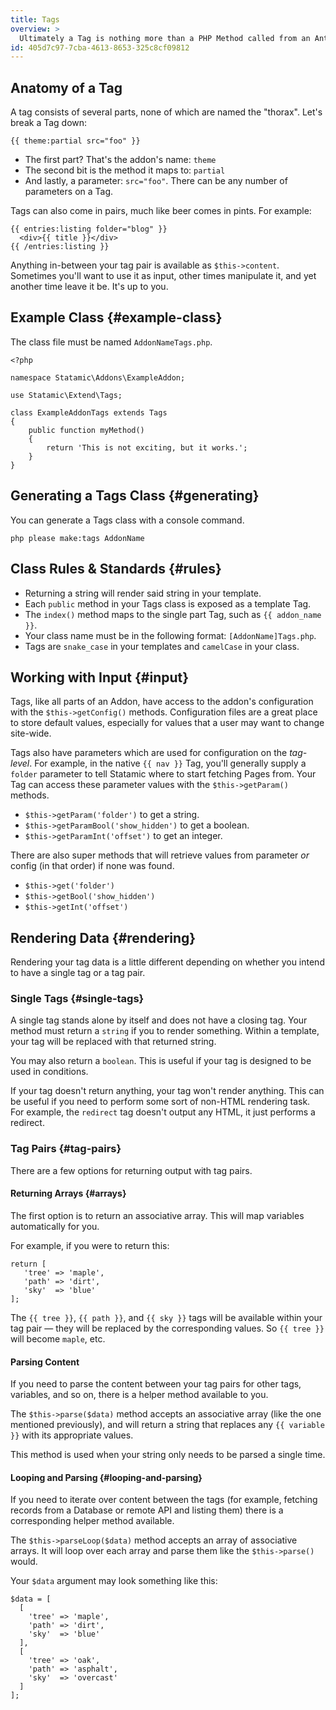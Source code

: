 ```yaml
---
title: Tags
overview: >
  Ultimately a Tag is nothing more than a PHP Method called from an Antlers template. This common pattern allows non-PHP developers to take advantage of dynamic features in their site easily without writing any code.
id: 405d7c97-7cba-4613-8653-325c8cf09812
---
```

## Anatomy of a Tag

A tag consists of several parts, none of which are named the "thorax". Let's break a Tag down:

```
{{ theme:partial src="foo" }}
```

* The first part? That's the addon's name: `theme`
* The second bit is the method it maps to: `partial`
* And lastly, a parameter: `src="foo"`. There can be any number of parameters on a Tag.

Tags can also come in pairs, much like beer comes in pints. For example:

```
{{ entries:listing folder="blog" }}
  <div>{{ title }}</div>
{{ /entries:listing }}
```

Anything in-between your tag pair is available as `$this->content`. Sometimes you'll want to use it as input, other times manipulate it, and yet another time leave it be. It's up to you.


## Example Class {#example-class}

The class file must be named `AddonNameTags.php`.

```{.language-php}
<?php

namespace Statamic\Addons\ExampleAddon;

use Statamic\Extend\Tags;

class ExampleAddonTags extends Tags
{
    public function myMethod()
    {
        return 'This is not exciting, but it works.';
    }
}
```

## Generating a Tags Class {#generating}

You can generate a Tags class with a console command.

``` {.language-console}
php please make:tags AddonName
```

## Class Rules & Standards {#rules}

- Returning a string will render said string in your template.
- Each `public` method in your Tags class is exposed as a template Tag.
- The `index()` method maps to the single part Tag, such as `{{ addon_name }}`.
- Your class name must be in the following format: `[AddonName]Tags.php`.
- Tags are `snake_case` in your templates and `camelCase` in your class.

## Working with Input {#input}

Tags, like all parts of an Addon, have access to the addon's configuration with the `$this->getConfig()` methods. Configuration files are a great place to store default values, especially for values that a user may want to change site-wide.

Tags also have parameters which are used for configuration on the _tag-level_. For example, in the native `{{ nav }}` Tag, you'll generally supply a `folder` parameter to tell Statamic where to start fetching Pages from. Your Tag can access these parameter values with the `$this->getParam()` methods.

- `$this->getParam('folder')` to get a string.
- `$this->getParamBool('show_hidden')` to get a boolean.
- `$this->getParamInt('offset')` to get an integer.

There are also super methods that will retrieve values from parameter _or_ config (in that order) if none was found.

- `$this->get('folder')`
- `$this->getBool('show_hidden')`
- `$this->getInt('offset')`


## Rendering Data {#rendering}

Rendering your tag data is a little different depending on whether you intend to have a single tag or a tag pair.

### Single Tags {#single-tags}

A single tag stands alone by itself and does not have a closing tag. Your method must return a `string` if you to render something. Within a template, your tag will be replaced with that returned string.

You may also return a `boolean`. This is useful if your tag is designed to be used in conditions.

If your tag doesn't return anything, your tag won't render anything. This can be useful if you need to perform some sort of non-HTML rendering task. For example, the `redirect` tag doesn't output any HTML, it just performs a redirect.

### Tag Pairs {#tag-pairs}

There are a few options for returning output with tag pairs.

#### Returning Arrays {#arrays}

The first option is to return an associative array. This will map variables automatically for you.

For example, if you were to return this:

``` .language-php
return [
   'tree' => 'maple',
   'path' => 'dirt',
   'sky'  => 'blue'
];
```

The `{{ tree }}`, `{{ path }}`, and `{{ sky }}` tags will be available within your tag pair — they will be replaced
by the corresponding values. So `{{ tree }}` will become `maple`, etc.

#### Parsing Content

If you need to parse the content between your tag pairs for other tags, variables, and so on, there is a helper method available to you.

The `$this->parse($data)` method accepts an associative array (like the one mentioned previously), and will return a string that replaces any `{{ variable }}` with its appropriate values.

This method is used when your string only needs to be parsed a single time. 

#### Looping and Parsing {#looping-and-parsing}

If you need to iterate over content between the tags (for example, fetching records from a Database or remote API and listing them) there is a corresponding helper method available.

The `$this->parseLoop($data)` method accepts an array of associative arrays. It will loop over each array and parse them like the `$this->parse()` would.

Your `$data` argument may look something like this:

``` .language-php
$data = [
  [
    'tree' => 'maple',
    'path' => 'dirt',
    'sky'  => 'blue'
  ],
  [
    'tree' => 'oak',
    'path' => 'asphalt',
    'sky'  => 'overcast'
  ]
];
```
